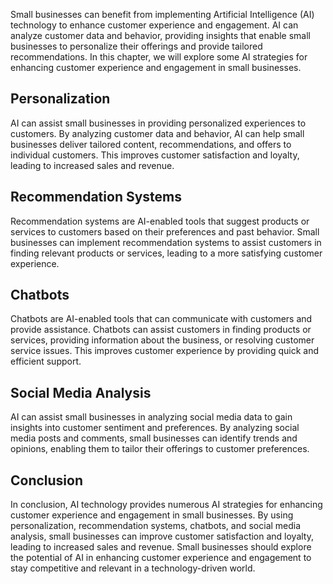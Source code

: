 

Small businesses can benefit from implementing Artificial Intelligence (AI) technology to enhance customer experience and engagement. AI can analyze customer data and behavior, providing insights that enable small businesses to personalize their offerings and provide tailored recommendations. In this chapter, we will explore some AI strategies for enhancing customer experience and engagement in small businesses.

Personalization
---------------

AI can assist small businesses in providing personalized experiences to customers. By analyzing customer data and behavior, AI can help small businesses deliver tailored content, recommendations, and offers to individual customers. This improves customer satisfaction and loyalty, leading to increased sales and revenue.

Recommendation Systems
----------------------

Recommendation systems are AI-enabled tools that suggest products or services to customers based on their preferences and past behavior. Small businesses can implement recommendation systems to assist customers in finding relevant products or services, leading to a more satisfying customer experience.

Chatbots
--------

Chatbots are AI-enabled tools that can communicate with customers and provide assistance. Chatbots can assist customers in finding products or services, providing information about the business, or resolving customer service issues. This improves customer experience by providing quick and efficient support.

Social Media Analysis
---------------------

AI can assist small businesses in analyzing social media data to gain insights into customer sentiment and preferences. By analyzing social media posts and comments, small businesses can identify trends and opinions, enabling them to tailor their offerings to customer preferences.

Conclusion
----------

In conclusion, AI technology provides numerous AI strategies for enhancing customer experience and engagement in small businesses. By using personalization, recommendation systems, chatbots, and social media analysis, small businesses can improve customer satisfaction and loyalty, leading to increased sales and revenue. Small businesses should explore the potential of AI in enhancing customer experience and engagement to stay competitive and relevant in a technology-driven world.
